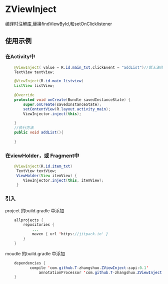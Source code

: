 # ZViewInject
编译时注解库,替换findViewById,和setOnClicklistener
## 使用示例
### 在Activity中

```java
    @ViewInject( value = R.id.main_txt,clickEvent = "addList")//暂无法传参，此处写方法名
    TextView textView;

    @ViewInject(R.id.main_listview)
    ListView listView;
    
    @Override
    protected void onCreate(Bundle savedInstanceState) {
        super.onCreate(savedInstanceState);
        setContentView(R.layout.activity_main);
        ViewInjector.inject(this);
      
    }
    //执行方法
    public void addList(){
    
    }
```

### 在viewHolder，或 Fragment中
```java
    @ViewInject(R.id.item_txt)
     TextView textView;
     ViewHolder(View itemView) {
        ViewInjector.inject(this, itemView);
     }
```   
### 引入

projcet 的build.gradle 中添加

```java
    allprojects {
		repositories {
			...
			maven { url 'https://jitpack.io' }
		}
	}
```
moudle 的build.gradle 中添加
```java
    dependencies {
	       compile 'com.github.T-zhangshuo.ZViewInject:zapi:0.1'
    	       annotationProcessor 'com.github.T-zhangshuo.ZViewInject:zcompiler:.1'
	}
```
